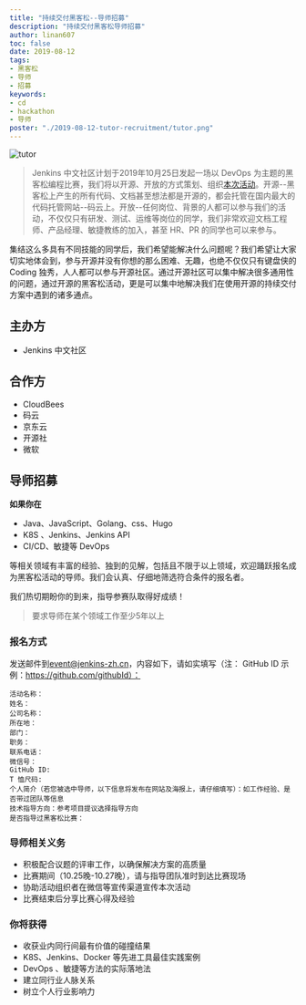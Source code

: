 ```yaml
---
title: "持续交付黑客松--导师招募"
description: "持续交付黑客松导师招募"
author: linan607
toc: false
date: 2019-08-12
tags:
- 黑客松
- 导师
- 招募
keywords:
- cd
- hackathon
- 导师
poster: "./2019-08-12-tutor-recruitment/tutor.png"
---
```


![tutor](tutor.png)

> Jenkins 中文社区计划于2019年10月25日发起一场以 DevOps 为主题的黑客松编程比赛，我们将以开源、开放的方式策划、组织[本次活动](https://jenkins-zh.cn/event/beijing-2019-10-19/)。开源--黑客松上产生的所有代码、文档甚至想法都是开源的，都会托管在国内最大的代码托管网站--码云上。开放--任何岗位、背景的人都可以参与我们的活动，不仅仅只有研发、测试、运维等岗位的同学，我们非常欢迎文档工程师、产品经理、敏捷教练的加入，甚至 HR、PR 的同学也可以来参与。

集结这么多具有不同技能的同学后，我们希望能解决什么问题呢？我们希望让大家切实地体会到，参与开源并没有你想的那么困难、无趣，也绝不仅仅只有键盘侠的 Coding 独秀，人人都可以参与开源社区。通过开源社区可以集中解决很多通用性的问题，通过开源的黑客松活动，更是可以集中地解决我们在使用开源的持续交付方案中遇到的诸多通点。

## 主办方
* Jenkins 中文社区

## 合作方
* CloudBees
* 码云
* 京东云
* 开源社
* 微软

## 导师招募

**如果你在**
- Java、JavaScript、Golang、css、Hugo
- K8S 、Jenkins、Jenkins API 
- CI/CD、敏捷等 DevOps 

等相关领域有丰富的经验、独到的见解，包括且不限于以上领域，欢迎踊跃报名成为黑客松活动的导师。我们会认真、仔细地筛选符合条件的报名者。

我们热切期盼你的到来，指导参赛队取得好成绩！

>要求导师在某个领域工作至少5年以上

### 报名方式
发送邮件到[event@jenkins-zh.cn](mailto:event@jenkins-zh.cn?subject=持续交付黑客松--导师报名)，内容如下，请如实填写（注： GitHub ID 示例：https://github.com/githubId）：
```
活动名称：
姓名：
公司名称：
所在地：
部门：
职务：
联系电话：
微信号：
GitHub ID:
T 恤尺码:
个人简介（若您被选中导师，以下信息将发布在网站及海报上，请仔细填写）：如工作经验、是否带过团队等信息
技术指导方向：参考项目提议选择指导方向
是否指导过黑客松比赛：

```

### 导师相关义务
* 积极配合议题的评审工作，以确保解决方案的高质量
* 比赛期间（10.25晚-10.27晚），请与指导团队准时到达比赛现场
* 协助活动组织者在微信等宣传渠道宣传本次活动
* 比赛结束后分享比赛心得及经验

### 你将获得
* 收获业内同行间最有价值的碰撞结果
* K8S、Jenkins、Docker 等先进工具最佳实践案例
* DevOps 、敏捷等方法的实际落地法
* 建立同行业人脉关系
* 树立个人行业影响力